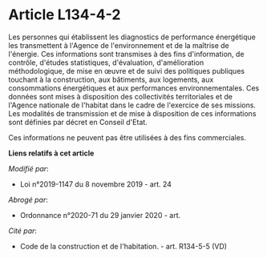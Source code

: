 # Article L134-4-2

Les personnes qui établissent les diagnostics de performance énergétique les transmettent à l'Agence de l'environnement et de
la maîtrise de l'énergie. Ces informations sont transmises à des fins d'information, de contrôle, d'études statistiques,
d'évaluation, d'amélioration méthodologique, de mise en œuvre et de suivi des politiques publiques touchant à la
construction, aux bâtiments, aux logements, aux consommations énergétiques et aux performances environnementales. Ces données
sont mises à disposition des collectivités territoriales et de l'Agence nationale de l'habitat dans le cadre de l'exercice de
ses missions. Les modalités de transmission et de mise à disposition de ces informations sont définies par décret en Conseil
d'Etat.

Ces informations ne peuvent pas être utilisées à des fins commerciales.

**Liens relatifs à cet article**

_Modifié par_:

  - Loi n°2019-1147 du 8 novembre 2019 - art. 24

_Abrogé par_:

  - Ordonnance n°2020-71 du 29 janvier 2020 - art.

_Cité par_:

  - Code de la construction et de l'habitation. - art. R134-5-5 (VD)
